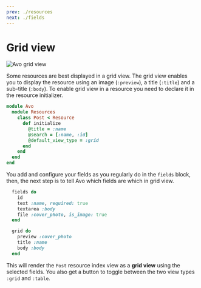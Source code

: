```yaml
---
prev: ./resources
next: ./fields
---
```


# Grid view

<img :src="$withBase('/assets/img/grid-view.jpg')" alt="Avo grid view" class="border" />

Some resources are best displayed in a grid view. The grid view enables you to display the resource using an image (`:preview`), a title (`:title`) and a sub-title (`:body`).
To enable grid view in a resource you need to declare it in the resource initializer.

```ruby
module Avo
  module Resources
    class Post < Resource
      def initialize
        @title = :name
        @search = [:name, :id]
        @default_view_type = :grid
      end
    end
  end
end
```

You add and configure your fields as you regularly do in the `fields` block, then, the next step is to tell Avo which fields are which in grid view.

```ruby
  fields do
    id
    text :name, required: true
    textarea :body
    file :cover_photo, is_image: true
  end

  grid do
    preview :cover_photo
    title :name
    body :body
  end
```

This will render the `Post` resource index view as a **grid view** using the selected fields. You also get a button to toggle between the two view types `:grid` and `:table`.